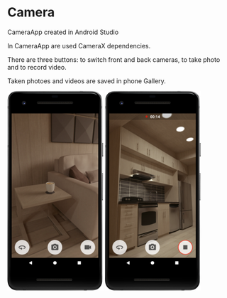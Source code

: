 # Camera
CameraApp created in Android Studio

In CameraApp are used CameraX dependencies.

There are three buttons: to switch front and back cameras, to take photo and to record video.

Taken photoes and videos are saved in phone Gallery.

<img src="1.png" width="216" heigth="384"> <img src="2.png" width="216" heigth="384"> 
